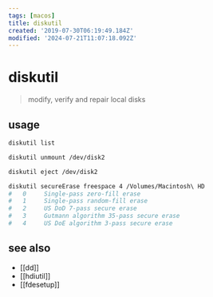 ```yaml
---
tags: [macos]
title: diskutil
created: '2019-07-30T06:19:49.184Z'
modified: '2024-07-21T11:07:18.092Z'
---
```


# diskutil

> modify, verify and repair local disks

## usage

```sh
diskutil list

diskutil unmount /dev/disk2

diskutil eject /dev/disk2

diskutil secureErase freespace 4 /Volumes/Macintosh\ HD
#   0     Single-pass zero-fill erase
#   1     Single-pass random-fill erase
#   2     US DoD 7-pass secure erase
#   3     Gutmann algorithm 35-pass secure erase
#   4     US DoE algorithm 3-pass secure erase
```

## see also

- [[dd]]
- [[hdiutil]]
- [[fdesetup]]
